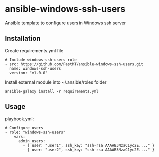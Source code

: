 # ansible-windows-ssh-users
Ansible template to configure users in Windows ssh server 

## Installation

Create requirements.yml file

```
# Include windows-ssh-users role
- src: https://github.com/FastMT/ansible-windows-ssh-users.git
  name: windows-ssh-users
  version: "v1.0.0"
```

Install external module into ~/.ansible/roles folder

```
ansible-galaxy install -r requirements.yml
```

## Usage

playbook.yml:

```
# Configure users
- role: "windows-ssh-users"
    vars:
      admin_users:
        - { user: "user1", ssh_key: "ssh-rsa AAAAB3NzaC1yc2E...." }
        - { user: "user2", ssh_key: "ssh-rsa AAAAB3NzaC1yc2E...." }
```        

